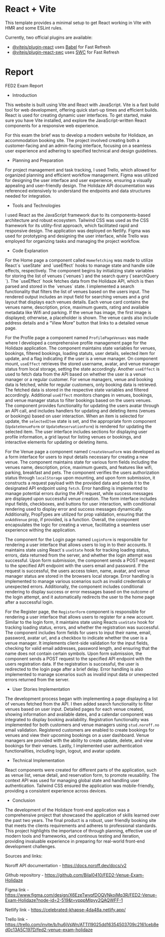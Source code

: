 # React + Vite

This template provides a minimal setup to get React working in Vite with HMR and some ESLint rules.

Currently, two official plugins are available:

- [@vitejs/plugin-react](https://github.com/vitejs/vite-plugin-react/blob/main/packages/plugin-react/README.md) uses [Babel](https://babeljs.io/) for Fast Refresh
- [@vitejs/plugin-react-swc](https://github.com/vitejs/vite-plugin-react-swc) uses [SWC](https://swc.rs/) for Fast Refresh

# Report

FED2 Exam Report

- Introduction

This website is built using Vite and React with JavaScript. Vite is a fast build tool for web development, offering quick start-up times and efficient builds. React is used for creating dynamic user interfaces. To get started, make sure you have Vite installed, and explore the JavaScript-written React components for a responsive web experience.

For this exam the brief was to develop a modern website for Holidaze, an accommodation booking site. The project involved creating both a customer-facing and an admin-facing interface, focusing on a seamless user experience and adhering to specified technical and design guidelines.

- Planning and Preparation

For project management and task tracking, I used Trello, which allowed for organized planning and efficient workflow management. Figma was utilized for designing the user interface and user experience, ensuring a visually appealing and user-friendly design. The Holidaze API documentation was referenced extensively to understand the endpoints and data structures needed for integration.

- Tools and Technologies

I used React as the JavaScript framework due to its components-based architecture and robust ecosystem. Tailwind CSS was used as the CSS framework for its utility-first approach, which facilitated rapid and responsive design. The application was deployed on Netlify. Figma was used for prototyping and designing the user interface, while Trello was employed for organizing tasks and managing the project workflow.

- Code Explanation

For the Home page a component called `Homefetching` was made to utilize React´s ´useState´ and ´useEffect´ hooks to manage state and handle side effects, respectively. The component begins by initializing state variables for storing the list of venues (´venues´) and the search query (´searchQuery´). The ´useEffect´ hook fetches data from the Holidaze API, which is then parsed and stored in the ´venues´ state. I implemented a search functionality that filters the list of venues based on the users input. The rendered output includes an input field for searching venues and a grid layout that displays each venues details. Each venue card contains the venues name, description, price, maximum guests, rating and available metadata like Wifi and parking. If the venue has image, the first image is displayed; otherwise, a placeholder is shown. The venue cards also include address details and a “View More” button that links to a detailed venue page.

For the Profile page a component named `ProfilePageVenues` was made where I developed a comprehensive profile management page for the Holidaze application. The component maintains state variables for venues, bookings, filtered bookings, loading statuts, user details, selected item for update, and a flag indicating if the user is a venue manager. On component mount, `useEffect` retrieves the stored username, avatar, and venue manager status from local storage, setting the state accordingly. Another `useEffect` is used to fetch data from the API based on whether the user is a venue manager or a regular customer. For venue managers, venue and booking data is fetched, while for regular customers, only booking data is retrieved. The fetched data is stored in the respective state variables and filtered accordingly.
Additional `useEffect` monitors changes in venues, bookings, and venue manager status to filter bookings based on the users venues. The component provides functionality for updating the users avatar through an API call, and includes handlers for updating and deleting items (venues or bookings) based on user interaction. When an item is selected for update, the `selectedItem` state is set, and the appropriate form component (`UpdateVenueForm` or `UpdateReservationForm`) is rendered for updating the selected item. The user interface includes sections for displaying user profile information, a grid layout for listing venues or bookings, and interactive elements for updating or deleting items.

For the Venue page a component named `CreateVenueForm` was developed as a form interface for users to input details necessary for creating a new venue. The component maintains state for various form fields including the venues name, description, price, maximum guests, and features like wifi, parking, breakfast and pets. The component verifies the users authorization status through `localStorage` upon mounting, and upon form submission, it constructs a request payload with the provided data and sends it to the designated API endpoint using `fetch`. Error handling is implemented to manage potential errors during the API request, while success messages are displayed upon successful venue creation. The form interface includes input fields, checkboxes, and buttons for user interaction, with conditional rendering used to display error and success messages dynamically. Additionally, PropTypes are utilized for prop validation, ensuring that the `onAddVenue` prop, if provided, is a function. Overall, the component encapsulates the logic for creating a venue, facilitating a seamless user experience withing the application.

The component for the Login page named `LoginForm` is responsible for rendering a user interface that allows users to log in to their accounts. It maintains state using React´s `useState` hook for tracking loading status, errors, data returned from the server, and whether the login attempt was successful. Upon form submission, the component sends a POST request to the specified API endpoint with the users email and password. If the request is successful, the users access token, name, avatar, and venue manager status are stored in the browsers local storage. Error handling is implemented to manage various scenarios such as invalid credentials or unexpected errors. Additionally, the component includes conditional rendering to display success or error messages based on the outcome of the login attempt, and it automatically redirects the user to the home page after a successful login.

For the Register page, the `RegisterForm` component is responsible for rendering a user interface that allows users to register for a new account. Similar to the login form, it maintains state using Reacts `useState` hook for tracking loading status, errors, and whether the registration was successful. The component includes form fields for users to input their name, email, password, avatar url, and a checkbox to indicate whether the user is a venue manager. It implements client-side validation for the input fields, checking for valid email addresses, password length, and ensuring that the name does not contain certain symbols. Upon form submission, the component sends a POST request to the specified API endpoint with the users registration data. If the registration is successful, the user is redirected to the login page after a brief delay. Error handling is also implemented to manage scenarios such as invalid input data or unexpected errors returned from the server.

- User Stories Implementation

The development process began with implementing a page displaying a list of venues fetched from the API. I then added search functionality to filter venues based on user input. Detailed pages for each venue created, showing information and available dates, and a calendar component was integrated to display booking availability. Registration functionality was implemented for both customers and venue managers using `stud.noroff.no` email validation. Registered customers are enabled to create bookings for venues and view their upcoming bookings on a user dashboard. Venue managers are provided with the ability to create update, delete, and view bookings for their venues. Lastly, I implemented user authentication functionalities, including login, logout, and avatar update.

- Technical Implementation

React components were created for different parts of the application, such as venue list, venue detail, and reservation form, to promote reusability. The context API was used for managing global state and handling user authentication. Tailwind CSS ensured the application was mobile-friendly, providing a consistent experience across devices.

- Conclusion

The development of the Holidaze front-end application was a comprehensive project that showcased the application of skills learned over the past two years. The final product is a robust, user friendly booking site that meets the clients requirements and adheres to professional standards. This project highlights the importance of through planning, effective use of modern tools and frameworks, and continous testing and iteration, providing invaluable experience in preparing for real-world front-end development challenges.

Sources and links:

Noroff API documentation - https://docs.noroff.dev/docs/v2

Github repository - https://github.com/Bilal0410/FED2-Venue-Exam-Holidaze

Figma link - https://www.figma.com/design/X6EzeTwyqfDOQVNkoiMq3R/FED2-Venue-Exam-Holidaze?node-id=2-519&t=vpppMlpyy2QAQWFF-1

Netlify link - https://celebrated-khapse-4da48a.netlify.app/

Trello link - https://trello.com/invite/b/hu6jVsWn/ATTI19025dd16354503709c2161ceb8ed0c13A5C197D/fed2-venue-exam-holidaze
